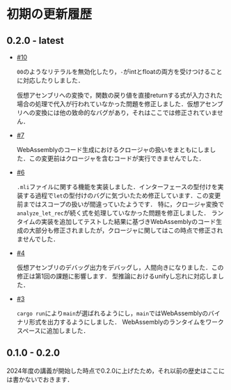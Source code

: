 # 初期の更新履歴

## 0.2.0 - latest

- [#10](https://github.com/utokyo-compiler/mincaml-rs/pull/10)

  `00`のようなリテラルを無効化したり，`-`がintとfloatの両方を受けつけることに対応したりしました．

  仮想アセンブリへの変換で，関数の戻り値を直接returnする式が入力された場合の処理で代入が行われていなかった問題を修正しました．仮想アセンブリへの変換には他の致命的なバグがあり，それはここでは修正されていません．

- [#7](https://github.com/utokyo-compiler/mincaml-rs/pull/7)

  WebAssemblyのコード生成におけるクロージャの扱いをまともにしました．この変更前はクロージャを含むコードが実行できませんでした．

- [#6](https://github.com/utokyo-compiler/mincaml-rs/pull/6)

  `.mli`ファイルに関する機能を実装しました．インターフェースの型付けを実装する過程で`let`の型付けのバグに気づいたため修正しています．この変更前まではスコープの扱いが間違っていたようです．
  特に，クロージャ変換で`analyze_let_rec`が続く式を処理していなかった問題を修正しました．
  ランタイムの実装を追加してテストした結果に基づきWebAssemblyのコード生成の大部分も修正されましたが，クロージャに関してはこの時点で修正されませんでした．

- [#4](https://github.com/utokyo-compiler/mincaml-rs/pull/4)

  仮想アセンブリのデバッグ出力をデバッグし，人間向きになりました．この修正は第1回の課題に影響します．
  型推論におけるunifyし忘れに対応しました．

- [#3](https://github.com/utokyo-compiler/mincaml-rs/pull/3)

  `cargo run`により`main`が選ばれるようにし，`main`ではWebAssemblyのバイナリ形式を出力するようにしました．
  WebAssemblyのランタイムをワークスペースに追加しました．

## 0.1.0 - 0.2.0

2024年度の講義が開始した時点で0.2.0に上げたため，それ以前の歴史はここには書かないでおきます．
